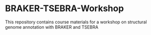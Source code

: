 # BRAKER-TSEBRA-Workshop
This repository contains course materials for a workshop on structural genome annotation with BRAKER and TSEBRA
